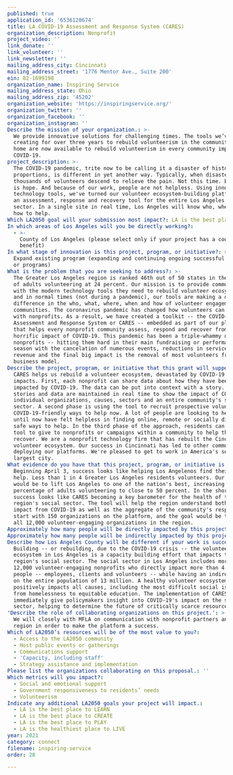 ```yaml
---
published: true
application_id: '6536128674'
title: LA COVID-19 Assessment and Response System (CARES)
organization_description: Nonprofit
project_video: ''
link_donate: ''
link_volunteer: ''
link_newsletter: ''
mailing_address_city: Cincinnati
mailing_address_street: '1776 Mentor Ave., Suite 200'
ein: 82-1699198
organization_name: Inspiring Service
mailing_address_state: Ohio
mailing_address_zip: '45202'
organization_website: 'https://inspiringservice.org/'
organization_twitter: ''
organization_facebook: ''
organization_instagram: ''
Describe the mission of your organization.: >-
  We provide innovative solutions for challenging times. The tools we’ve been
  creating for over three years to rebuild volunteerism in the community we call
  home are now available to rebuild volunteerism in every community impacted by
  COVID-19.
project_description: >-
  The COVID-19 pandemic, trite now to be calling it a disaster of historic
  proportions, is different in yet another way. Typically, when disasters occur,
  thousands of volunteers descend to relieve the pain. Not this time. But there
  is hope. And because of our work, people are not helpless. Using innovative
  technology tools, we've turned our volunteer ecosystem-building platforms into
  an assessment, response and recovery tool for the entire Los Angeles social
  sector. In a single site in real time, Los Angeles will know who, where and
  how to help.
Which LA2050 goal will your submission most impact?: LA is the best place to CONNECT
In which areas of Los Angeles will you be directly working?:
  - >-
    County of Los Angeles (please select only if your project has a countywide
    benefit)
In what stage of innovation is this project, program, or initiative?: >-
  Expand existing program (expanding and continuing ongoing successful projects
  or programs)
What is the problem that you are seeking to address?: >-
  The Greater Los Angeles region is ranked 46th out of 50 states in the number
  of adults volunteering at 24 percent. Our mission is to provide communities
  with the modern technology tools they need to rebuild volunteer ecosystems,
  and in normal times (not during a pandemic), our tools are making a dramatic
  difference in the who, what, where, when and how of volunteer engagement in
  communities. The coronavirus pandemic has changed how volunteers can engage
  with nonprofits. As a result, we have created a toolkit -- the COVID-19
  Assessment and Response System or CARES -- embedded as part of our platform
  that helps every nonprofit community assess, respond and recover from the
  horrific impact of COVID-19. This pandemic has been a triple-whammy on
  nonprofits -- hitting them hard in their main fundraising or performance
  season with the cancelation of numerous events, reductions in service-delivery
  revenue and the final big impact is the removal of most volunteers from their
  business model.
Describe the project, program, or initiative that this grant will support to address the problem identified.: >-
  CARES helps us rebuild a volunteer ecosystem, devastated by COVID-19's
  impacts. First, each nonprofit can share data about how they have been
  impacted by COVID-19. The data can be put into context with a story. Both the
  stories and data are maintained in real time to show the impact of COVID-19 on
  individual organizations, causes, sectors and an entire community's social
  sector. A second phase is using the tool to recruit prospective volunteers to
  COVID-19-friendly ways to help now. A lot of people are looking to help, but
  until now have felt helpless in finding online, remote or socially distant
  safe ways to help. In the third phase of the approach, residents can use the
  tool to give to nonprofits or campaigns within a community to help the sector
  recover. We are a nonprofit technology firm that has rebuilt the Cincinnati
  volunteer ecosystem. Our success in Cincinnati has led to other communities
  deploying our platforms. We're pleased to get to work in America's second
  largest city.
What evidence do you have that this project, program, or initiative is or will be successful, and how will you define and measure success?: >-
  Beginning April 3, success looks like helping Los Angelenos find their way to
  help. Less than 1 in 4 Greater Los Angeles residents volunteers. Our 2050 goal
  would be to lift Los Angeles to one of the nation's best, increasing the
  percentage of adults volunteering to close to 50 percent. In the short-term,
  success looks like CARES becoming a key barometer for the health of the
  region's social sector. The tool will help the region understand both the
  impact from COVID-19 as well as the aggregate of the community's response. We
  start with 150 organizations on the platform, and the goal would be to engage
  all 12,000 volunteer-engaging organizations in the region.
Approximately how many people will be directly impacted by this project, program, or initiative?: '4000000'
Approximately how many people will be indirectly impacted by this project, program, or initiative?: '13000000'
Describe how Los Angeles County will be different if your work is successful.: >-
  Building -- or rebuilding, due to the COVID-19 crisis -- the volunteer
  ecosystem in Los Angeles is a capacity building effort that impacts the entire
  region's social sector. The social sector in Los Angeles includes more than
  12,000 volunteer-engaging nonprofits who directly impact more than 4 million
  people -- employees, clients and volunteers -- while having an indirect impact
  on the entire population of 13 million. A healthy volunteer ecosystem
  positively impacts all causes, including the most difficult social issues,
  from homelessness to equitable education. The implementation of CARES will
  immediately give policymakers insight into COVID-19's impact on the social
  sector, helping to determine the future of critically scarce resources.
'Describe the role of collaborating organizations on this project.': >-
  We will closely with MFLA on communication with nonprofit partners and the
  region in order to make the platform a success.
Which of LA2050’s resources will be of the most value to you?:
  - Access to the LA2050 community
  - Host public events or gatherings
  - Communications support
  - 'Capacity, including staff'
  - Strategy assistance and implementation
Please list the organizations collaborating on this proposal.: ''
Which metrics will you impact?:
  - Social and emotional support
  - Government responsiveness to residents’ needs
  - Volunteerism
Indicate any additional LA2050 goals your project will impact.:
  - LA is the best place to LEARN
  - LA is the best place to CREATE
  - LA is the best place to PLAY
  - LA is the healthiest place to LIVE
year: 2021
category: connect
filename: inspiring-service
order: 28

---
```

